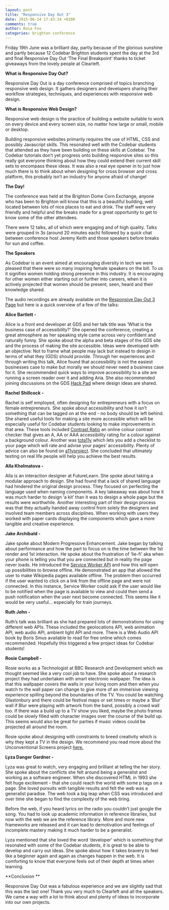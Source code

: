 ```yaml
---
layout: post
title: "Responsive Day Out 3"
date: 2015-06-24 17:43:14 +0100
comments: true
author: Rosa Fox
categories: brighton conference
---
```


Friday 19th June was a brilliant day, partly because of the glorious sunshine and partly because 12 Codebar Brighton students spent the day at the 3rd and final Responsive Day Out ‘The Final Breakpoint’ thanks to ticket giveaways from the lovely people at Clearleft.

**What is Responsive Day Out?**

Responsive Day Out is a day conference comprised of topics branching responsive web design. It gathers designers and developers sharing their workflow strategies, techniques, and experiences with responsive web design.

**What is Responsive Web Design?**

Responsive web design is the practice of building a website suitable to work on every device and every screen size, no matter how large or small, mobile or desktop.

Building responsive websites primarily requires the use of HTML, CSS and possibly Javascript skills. This resonated well with the Codebar students that attended as they have been building on these skills at Codebar. The Codebar tutorials don’t yet progress onto building responsive sites so this really got everyone thinking about how they could extend their current skill sets to encompass these ideas. It was also a real eye opener in to just how much there is to think about when designing for cross browser and cross platform, this probably isn’t an industry for anyone afraid of change!

**The Day!**

The conference was held at the Brighton Dome Corn Exchange, anyone who has been to Brighton will know that this is a beautiful building, well located between lots of nice places to eat and drink. The staff were very friendly and helpful and the breaks made for a great opportunity to get to know some of the other attendees.

There were 12 talks, all of which were engaging and of high quality. Talks were grouped in 3s (around 20 minutes each) followed by a quick chat between conference host Jeremy Keith and those speakers before breaks for sun and coffee.

**The Speakers**

As Codebar is an event aimed at encouraging diversity in tech we were pleased that there were so many inspiring female speakers on the bill. To us it signifies women holding strong presence in this industry. It is encouraging for other women either starting out or further into careers, when it is actively projected that women should be present, seen, heard and their knowledge shared.

The audio recordings are already available on the [Responsive Day Out 3 Page](http://responsiveconf.com/2015/) but here is a quick overview of a few of the talks:

**Alice Bartlett -**

Alice is a front end developer at GDS and her talk title was ‘What is the business case of accessibility?’ She opened the conference, creating a great atmosphere as her speaking style came across very confident and naturally funny. She spoke about the alpha and beta stages of the GDS site and the process of making the site accessible. Ideas were developed with an objective: Not to frame what people may lack but instead to design in terms of what they (GDS) should provide. Through her experiences and through writing this talk, Alice found that accessibility is not the easiest businesses case to make but morally we should never need a business case for it. She recommended quick ways to improve accessibility to a site are running a screen reader over it and adding Aria. She also recommended joining discussions on the GDS [Hack Pad](https://designpatterns.hackpad.com/) where design ideas are shared.

**Rachel Shillcock -**

Rachel is self employed, often designing for entrepreneurs with a focus on female entrepreneurs. She spoke about accessibility and how it isn’t something that can be tagged on at the end - no body should be left behind. She shared useful tools for making a site more accessible which will be especially useful for Codebar students looking to make improvements in that area. These tools included [Contrast Ratio](http://leaverou.github.io/contrast-ratio/) an online colour contrast checker that gives an A, AA or AAA accessibility rating for a colour against a background colour. Another was [tota11y](http://khan.github.io/tota11y/) which lets you add a checklist to your page which will rate and advise your pages’ accessibility. Plenty of advice can also be found on [a11yproject](http://a11yproject.com/). She concluded that ultimately testing on real life people will help you achieve the best results.

**Alla Kholmatova -**

Alla is an interaction designer at FutureLearn. She spoke about taking a modular approach to design. She had found that a lack of shared language had hindered the original design process. They focused on perfecting the language used when naming components. A key takeaway was about how it was much harder to design ‘a kit’ than it was to design a whole page but the results were worthwhile. Another interesting part of their design process was that they actually handed away control from solely the designers and involved team members across disciplines. When working with users they worked with paper cards displaying the components which gave a more tangible and creative experience.

**Jake Archibald -**

Jake spoke about Modern Progressive Enhancement. Jake began by talking about performance and how the part to focus on is the time between the 1st render and 1st interaction. He spoke about the frustration of ‘lie-fi’ aka when your phone is telling you that you are connected but in reality the page never loads. He introduced the [Service Worker API](http://www.html5rocks.com/en/tutorials/service-worker/introduction/) and how this will open up possibilities to browse offline. He demonstrated an app that allowed the user to make Wikipedia pages available offline. The problem then occurred if the user wanted to click on a link from the offline page and were not connected. In this instance, Service Worker could ask if the user would like to be notified when the page is available to view and could then send a push notification when the user next become connected. This seems like it would be very useful… especially for train journeys.

**Ruth John -**

Ruth’s talk was brilliant as she had prepared lots of demonstrations for using different web APIs. These included the geolocations API, web animation API, web audio API, ambient light API and more. There is a Web Audio API book by Boris Smus available to read for free online which comes recommended. Hopefully this triggered a few project ideas for Codebar students!

**Rosie Campbell -**

Rosie works as a Technologist at BBC Research and Development which we thought seemed like a very cool job to have. She spoke about a research project they had undertaken with smart electronic wallpaper. The idea is that this wallpaper covers the walls in your living room and then when you watch tv the wall paper can change to give more of an immersive viewing experience spilling beyond the boundaries of the TV. You could be watching Glastonbury and there could be festival maps or set times or maybe a ‘Blur’ wall if Blur were playing with artwork from the band, possibly a crowd wall too. If there was a build up to a TV show you liked, maybe the photo frames could be slowly filled with character images over the course of the build up. This seems would also be great for parties if music videos could be projected all around the room.

Rosie spoke about designing with constraints to breed creativity which is why they kept a TV in the design. We recommend you read more about the Unconventional Screens project [here.](http://www.bbc.co.uk/rd/projects/unconventional-screens)

**Lyza Danger Gardner -**

Lyza was great to watch, very engaging and brilliant at telling the her story. She spoke about the conflicts she felt around being a generalist and working as a software engineer.  When she discovered HTML in 1993 she felt huge excitement - that she could reach the world with some p tags on a page. She loved pursuits with tangible results and felt the web was a generalist paradise. The web took a big leap when CSS was introduced and over time she began to find the complexity of the web tiring.

Before the web, if you heard lyrics on the radio you couldn’t just google the song. You had to look up academic information in reference libraries, but now with the web we are the reference library. More and more new frameworks are released and it can lead to demotivation and feelings of incomplete mastery making it much harder to be a generalist.

Lyza mentioned that she loved the word ‘developer’ which is something that resonated with some of the Codebar students, it is great to be able to develop and carry out ideas. She spoke about how it takes bravery to feel like a beginner again and again as changes happen in the web. It is comforting to know that everyone feels out of their depth at times when learning.

**Conclusion **

Responsive Day Out was a fabulous experience and we are slightly sad that this was the last one! Thank you very much to Clearleft and all the speakers. We came a way with a lot to think about and plenty of ideas to incorporate into our own projects.
